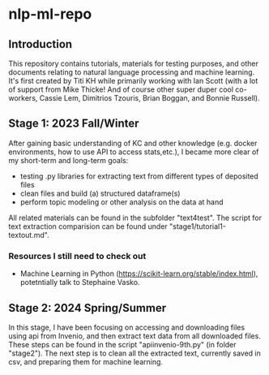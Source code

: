 # nlp-ml-repo
## Introduction
This repository contains tutorials, materials for testing purposes, and other documents relating to natural language processing and machine learning. It's first created by Titi KH while primarily working with Ian Scott (with a lot of support from Mike Thicke! And of course other super duper cool co-workers, Cassie Lem, Dimitrios Tzouris, Brian Boggan, and Bonnie Russell).

## Stage 1: 2023 Fall/Winter
After gaining basic understanding of KC and other knowledge (e.g. docker environments, how to use API to access stats,etc.), I became more clear of my short-term and long-term goals:
- testing .py libraries for extracting text from different types of deposited files
- clean files and build (a) structured dataframe(s)
- perform topic modeling or other analysis on the data at hand

All related materials can be found in the subfolder "text4test".
The script for text extraction comparision can be found under "stage1/tutorial1-textout.md".

  ### Resources I still need to check out
  - Machine Learning in Python (https://scikit-learn.org/stable/index.html), potetntially talk to Stephaine Vasko.

## Stage 2: 2024 Spring/Summer
In this stage, I have been focusing on accessing and downloading files using api from Invenio, and then extract text data from all downloaded files. These steps can be found in the script "apiinvenio-9th.py" (in folder "stage2").
The next step is to clean all the extracted text, currently saved in csv, and preparing them for machine learning.
